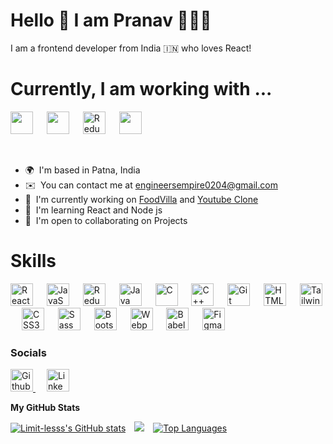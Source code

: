 Hello 👋 I am Pranav 👨🏻‍💻
=============================

I am a frontend developer from India 🇮🇳 who loves React!

Currently, I am working with ...
===============================
<p float="left">
<span> <img src="https://cdn.jsdelivr.net/gh/devicons/devicon/icons/javascript/javascript-original.svg" width="36"
      height="36" /> </span>&emsp;  
<span> <img src="https://cdn.jsdelivr.net/gh/devicons/devicon/icons/react/react-original.svg" width="36"
      height="36" /></span>  &emsp;  
      <span><img
     src="https://cdn.jsdelivr.net/gh/devicons/devicon/icons/redux/redux-original.svg"
      width="36"
      height="36"
      alt="Redux"
    /> </span>  &emsp;  
<span>
            <img src="https://cdn.jsdelivr.net/gh/devicons/devicon/icons/tailwindcss/tailwindcss-plain.svg"  width="36"
      height="36"/>
           </span>
</p>
</br>

*   🌍  I'm based in Patna, India
*   ✉️  You can contact me at [engineersempire0204@gmail.com](mailto:engineersempire0204@gmail.com)
*   🚀  I'm currently working on [FoodVilla](https://limit-lesss.github.io/Food-Villa/) and [Youtube Clone](https://github.com/Limit-lesss/Youtube)
*   🧠  I'm learning React and Node js
*   🤝  I'm open to collaborating on Projects

Skills
======
  <p float="left">
  <span>
    <img
      src="https://cdn.jsdelivr.net/gh/devicons/devicon/icons/react/react-original.svg"
      width="36"
      height="36"
      alt="React"
    />
  </span>
  &emsp; 
  <span>
    <img
      src="https://cdn.jsdelivr.net/gh/devicons/devicon/icons/javascript/javascript-original.svg"
      width="36"
      height="36"
      alt="JavaScript"
    />
  </span>
  &emsp;
        <img
     src="https://cdn.jsdelivr.net/gh/devicons/devicon/icons/redux/redux-original.svg"
      width="36"
      height="36"
      alt="Redux"
    />
  &emsp;
 <img
      src="https://cdn.jsdelivr.net/gh/devicons/devicon/icons/java/java-original.svg"
      width="36"
      height="36"
      alt="Java"
    />
  &emsp;
<img
      src="https://cdn.jsdelivr.net/gh/devicons/devicon/icons/c/c-original.svg"
      width="36"
      height="36"
      alt="C"
    />  &emsp;
   <img
      src="https://cdn.jsdelivr.net/gh/devicons/devicon/icons/cplusplus/cplusplus-original.svg"
      width="36"
      height="36"
      alt="C++"
    />
  &emsp;
   <img
      src="https://cdn.jsdelivr.net/gh/devicons/devicon/icons/git/git-original.svg"
      width="36"
      height="36"
      alt="Git"
    />
  &emsp;
   <img
      src="https://cdn.jsdelivr.net/gh/devicons/devicon/icons/html5/html5-original.svg" 
      width="36"
      height="36"
      alt="HTML5"
    />
  &emsp;
<img
      src="https://cdn.jsdelivr.net/gh/devicons/devicon/icons/tailwindcss/tailwindcss-plain.svg"   
      width="36"
      height="36"
      alt="TailwindCSS"
    />
  &emsp;
    <img
      src="https://cdn.jsdelivr.net/gh/devicons/devicon/icons/css3/css3-original.svg"   
      width="36"
      height="36"
      alt="CSS3"
    />
  &emsp;
    <img
      src="https://cdn.jsdelivr.net/gh/devicons/devicon/icons/sass/sass-original.svg" 
      width="36"
      height="36"
      alt="Sass"
    />
  &emsp;
    <img
      src="https://cdn.jsdelivr.net/gh/devicons/devicon/icons/bootstrap/bootstrap-original.svg"     
      width="36"
      height="36"
      alt="Bootstrap"
    />
  &emsp;
    <img
      src="https://cdn.jsdelivr.net/gh/devicons/devicon/icons/webpack/webpack-plain.svg"  
      width="36"
      height="36"
      alt="Webpack"
    />
  &emsp;
    <img
      src="https://cdn.jsdelivr.net/gh/devicons/devicon/icons/babel/babel-original.svg" 
      width="36"
      height="36"
      alt="Babel"
    />
  &emsp;
    <img
      src="https://cdn.jsdelivr.net/gh/devicons/devicon/icons/figma/figma-original.svg" 
      width="36"
      height="36"
      alt="Figma"
    />
</p>


                    
### <b>Socials</b>
                  
<p float="left">
<a href="https://github.com/Limit-lesss" target="_blank" >
 <img src="https://img.icons8.com/external-tal-revivo-bold-tal-revivo/96/CACDCE/external-github-community-for-software-building-and-testing-online-logo-bold-tal-revivo.png" width="36" height="36" alt="Github"/>
</a>  
      &emsp;
<a href="https://www.linkedin.com/in/limit-less67921/" target="_blank" >
 <img src="https://cdn.jsdelivr.net/gh/devicons/devicon/icons/linkedin/linkedin-original.svg" width="36" height="36" alt="Linkedin"/>
</a>   
</p>
                    
<b>My GitHub Stats</b> <br/>

<a href="http://www.github.com/Limit-lesss"><img src="https://github-readme-stats.vercel.app/api?username=Limit-lesss&show_icons=true&hide=issues,&count_private=true&title_color=84cc16&text_color=ffffff&icon_color=ef4444&bg_color=171717&hide_border=true&show_icons=true" alt="Limit-lesss's GitHub stats" /></a>&emsp;<a
                      href="http://www.github.com/Limit-lesss"><img
                  src="https://github-readme-streak-stats.herokuapp.com/?user=Limit-lesss&stroke=ffffff&background=171717&ring=84cc16&fire=84cc16&currStreakNum=ffffff&currStreakLabel=84cc16&sideNums=ffffff&sideLabels=ffffff&dates=ffffff&hide_border=true" /></a>&emsp;<a href="https://github.com/Limit-lesss" align="left"><img src="https://github-readme-stats.vercel.app/api/top-langs/?username=Limit-lesss&langs_count=10&title_color=84cc16&text_color=ffffff&icon_color=ef4444&bg_color=171717&hide_border=true&locale=en&custom_title=Top%20%Languages" alt="Top Languages" /></a>
